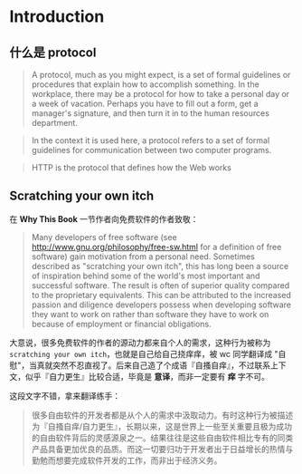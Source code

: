 # Introduction

## 什么是 protocol

> A protocol, much as you might expect, is a set of formal guidelines or procedures that explain how to accomplish something. In the workplace, there may be a protocol for how to take a personal day or a week of vacation. Perhaps you have to fill out a form, get a manager's signature, and then turn it in to the human resources department.

> In the context it is used here, a protocol refers to a set of formal guidelines for communication between two computer programs.

> HTTP is the protocol that defines how the Web works

## Scratching your own itch

在 **Why This Book** 一节作者向免费软件的作者致敬：

> Many developers of free software (see http://www.gnu.org/philosophy/free-sw.html for a definition of free software) gain motivation from a personal need. Sometimes described as "scratching your own itch", this has long been a source of inspiration behind some of the world's most important and successful software. The result is often of superior quality compared to the proprietary equivalents. This can be attributed to the increased passion and diligence developers possess when developing software they want to work on rather than software they have to work on because of employment or financial obligations.

大意说，很多免费软件的作者的源动力都来自个人的需求，这种行为被称为 ``scratching your own itch``，也就是自己给自己挠痒痒，被 wc 同学翻译成 "自慰"，当真就突然不忍直视了。后来自己造了个成语『自搔自痒』，不过联系上下文，似乎『自力更生』比较合适，毕竟是 **意译**，而非一定要有 **痒** 字不可。

这段文字不错，拿来翻译练手：

> 很多自由软件的开发者都是从个人的需求中汲取动力。有时这种行为被描述为『自搔自痒/自力更生』，长期以来，这是世界上一些至关重要且极为成功的自由软件背后的灵感源泉之一。结果往往是这些自由软件相比专有的同类产品具备更加优良的品质。而这一切要归功于开发者出于日益增长的热情与勤勉而想要完成软件开发的工作，而非出于经济义务。